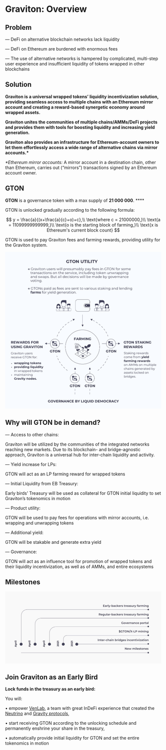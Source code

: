 # Graviton: Overview

## Problem 

— DeFi on alternative blockchain networks lack liquidity

— DeFi on Ethereum are burdened with enormous fees

— The use of alternative networks is hampered by complicated, multi-step user experience and insufficient liquidity of tokens wrapped in other blockchains

## Solution

**Graviton is a universal wrapped tokens’ liquidity incentivization solution, providing seamless access to multiple chains with an Ethereum mirror account and creating a reward-based synergetic economy around wrapped assets.**

**Graviton unites the communities of multiple chains/AMMs/DeFi projects and provides them with tools for boosting liquidity and increasing yield generation.**

**Graviton also provides an infrastructure for Ethereum-account owners to let them effortlessly access a wide range of alternative chains via mirror accounts.\***

_\*Ethereum mirror accounts:_ A mirror account in a destination chain, other than Ethereum, carries out \(“mirrors”\) transactions signed by an Ethereum account owner.

## GTON

**GTON** is a governance token with a max supply of **21 000 000**. ****

GTON is unlocked gradually according to the following formula:

$$
y = \frac{a}{(x+\frac{a}{c}+o)+c},\\
\text{where c = 21000000,}\\ 
\text{a = 11099999999999,}\\ 
\text{o is the starting block of farming,}\\
\text{x is Ethereum's current block count}
$$

GTON is used to pay Graviton fees and farming rewards, providing utility for the Graviton system.

![](.gitbook/assets/gton_utility.png)

## Why will GTON be in demand?

— Access to other chains:

Graviton will be utilized by the communities of the integrated networks reaching new markets. Due to its blockchain- and bridge-agnostic approach, Graviton is a universal hub for inter-chain liquidity and activity.

— Yield increase for LPs:

GTON will act as an LP farming reward for wrapped tokens 

— Initial Liquidity from EB Treasury:

Early birds’ Treasury will be used as collateral for GTON initial liquidity to set Graviton’s tokenomics in motion

— Product utility:

GTON will be used to pay fees for operations with mirror accounts, i.e. wrapping and unwrapping tokens

— Additional yield:

GTON will be stakable and generate extra yield

— Governance:

GTON will act as an influence tool for promotion of wrapped tokens and their liquidity incentivization, as well as of AMMs, and entire ecosystems  


## Milestones

![](.gitbook/assets/2021-03-31-23.17.38.jpg)

## Join Graviton as an Early Bird

**Lock funds in the treasury as an early bird:**

You will:

• empower [VenLab](https://venlab.dev), a team with great InDeFi experience that created the [Neutrino](https://neutrino.at) and [Gravity protocols](https://gravity.tech), 

• start receiving GTON according to the unlocking schedule and permanently enshrine your share in the treasury,

• automatically provide initial liquidity for GTON and set the entire tokenomics in motion

